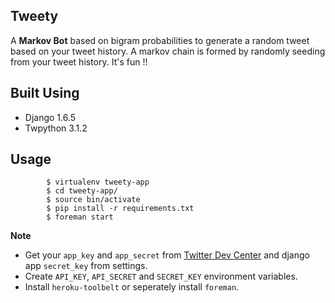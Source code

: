 Tweety
------

A **Markov Bot** based on bigram probabilities to generate a random tweet based on your tweet history. A markov chain is formed by randomly seeding from your tweet history. It's fun !!

Built Using
-----------

- Django 1.6.5
- Twpython 3.1.2

Usage
-----

	
    		$ virtualenv tweety-app
    		$ cd tweety-app/
    		$ source bin/activate
    		$ pip install -r requirements.txt
    		$ foreman start


**Note**

- Get your `app_key` and `app_secret` from [Twitter Dev Center](https://dev.twitter.com/apps/new) and django app 
  `secret_key` from settings.
- Create `API_KEY`, `API_SECRET` and `SECRET_KEY` environment variables.
- Install   `heroku-toolbelt` or seperately install `foreman`.




